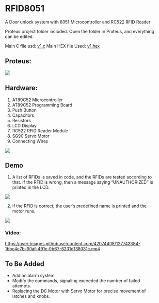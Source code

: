 # RFID8051
A Door unlock system with 8051 Microcontroller and RC522 RFID Reader

Proteus project folder included. 
Open the folder in Proteus, and everything can be edited.

Main C file usd: [v1.c](https://github.com/souranild/RFID8051/blob/main/v1.c)
Main HEX file Used: [v1.hex](https://github.com/souranild/RFID8051/blob/main/Objects/v1.hex)


## Proteus:
![](https://github.com/souranild/RFID8051/blob/main/Images/Proteus.png)


## Hardware:
1. AT89C52 Microcontroller
2. AT89C52 Programming Board
3. Push Button
4. Capacitors
5. Resistors
6. LCD Display
7. RC522 RFID Reader Module
8. SG90 Servo Motor
9. Connecting Wires

![](https://github.com/souranild/RFID8051/blob/main/Images/Hardware.png)


## Demo
1. A list of RFIDs is saved in code, and the RFIDs are tested according to that.
If the RFID is wrong, then a message saying “UNAUTHORIZED” is printed in the LCD.

![](https://github.com/souranild/RFID8051/blob/main/Images/Demo1.png)

2. If the RFID is correct, the user’s predefined name is printed and the motor runs.

![](https://github.com/souranild/RFID8051/blob/main/Images/Demo2.png)


### Video:

https://user-images.githubusercontent.com/42074408/127742384-1bbc4c7b-90af-491c-9b67-6231d138031c.mp4



## To Be Added

- Add an alarm system.
- Modify the commands, signaling exceeded the number of failed attempts.
- Replacing the DC Motor with Servo Motor for precise movement of latches and knobs.

